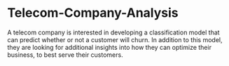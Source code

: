 # Telecom-Company-Analysis
A telecom company is interested in developing a classification model that can predict whether or not a customer will churn. In addition to this model, they are looking for additional insights into how they can optimize their business, to best serve their customers.
